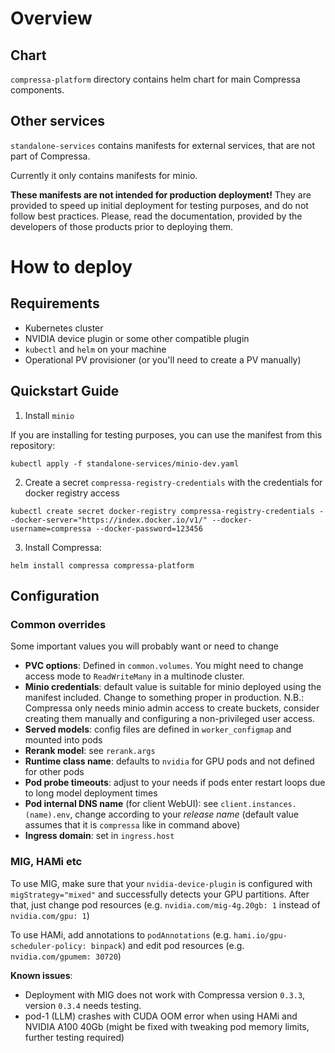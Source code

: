 # Overview

## Chart

`compressa-platform` directory contains helm chart for main Compressa components.

## Other services

`standalone-services` contains manifests for external services, that are not part of Compressa.

Currently it only contains manifests for minio.

**These manifests are not intended for production deployment!** They are provided to speed up
initial deployment for testing purposes, and do not follow best practices. Please, read the
documentation, provided by the developers of those products prior to deploying them.

# How to deploy

## Requirements

- Kubernetes cluster
- NVIDIA device plugin or some other compatible plugin
- `kubectl` and `helm` on your machine
- Operational PV provisioner (or you'll need to create a PV manually)

## Quickstart Guide

1. Install `minio`

If you are installing for testing purposes, you can use the manifest from this repository:

```
kubectl apply -f standalone-services/minio-dev.yaml
```

2. Create a secret `compressa-registry-credentials` with the credentials for docker registry access

```
kubectl create secret docker-registry compressa-registry-credentials --docker-server="https://index.docker.io/v1/" --docker-username=compressa --docker-password=123456
```

3. Install Compressa: 

```
helm install compressa compressa-platform
```

## Configuration

### Common overrides

Some important values you will probably want or need to change

- **PVC options**: Defined in `common.volumes`. You might need to change access mode to `ReadWriteMany` in a multinode cluster.
- **Minio credentials**: default value is suitable for minio deployed using the manifest included. Change to something proper in production. N.B.: Compressa only needs minio admin access to create buckets, consider creating them manually and configuring a non-privileged user access.
- **Served models**: config files are defined in `worker_configmap` and mounted into pods
- **Rerank model**: see `rerank.args`
- **Runtime class name**: defaults to `nvidia` for GPU pods and not defined for other pods
- **Pod probe timeouts**: adjust to your needs if pods enter restart loops due to long model deployment times
- **Pod internal DNS name** (for client WebUI): see `client.instances.(name).env`, change according to your *release name* (default value assumes that it is `compressa` like in command above)
- **Ingress domain**: set in `ingress.host`

### MIG, HAMi etc

To use MIG, make sure that your `nvidia-device-plugin` is configured with `migStrategy="mixed"` and successfully detects your GPU partitions. After that, just change pod resources (e.g. `nvidia.com/mig-4g.20gb: 1` instead of `nvidia.com/gpu: 1`)

To use HAMi, add annotations to `podAnnotations` (e.g. `hami.io/gpu-scheduler-policy: binpack`) and edit pod resources (e.g. `nvidia.com/gpumem: 30720`)

**Known issues**: 

- Deployment with MIG does not work with Compressa version `0.3.3`, version `0.3.4` needs testing.
- pod-1 (LLM) crashes with CUDA OOM error when using HAMi and NVIDIA A100 40Gb (might be fixed with tweaking pod memory limits, further testing required)
